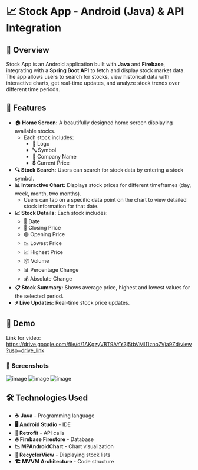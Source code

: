 # 📈 Stock App - Android (Java) & API Integration

## 🌟 Overview

Stock App is an Android application built with **Java** and **Firebase**, integrating with a **Spring Boot API** to fetch and display stock market data. The app allows users to search for stocks, view historical data with interactive charts, get real-time updates, and analyze stock trends over different time periods.

## 🚀 Features

- **🏠 Home Screen:** A beautifully designed home screen displaying available stocks.
  - Each stock includes:
    - 🏢 Logo
    - 🔤 Symbol
    - 📛 Company Name
    - 💲 Current Price
- **🔍 Stock Search:** Users can search for stock data by entering a stock symbol.
- **📊 Interactive Chart:** Displays stock prices for different timeframes (day, week, month, two months).
  - Users can tap on a specific data point on the chart to view detailed stock information for that date.
- **📈 Stock Details:** Each stock includes:
  - 📅 Date
  - 🔴 Closing Price
  - 🟢 Opening Price
  - 📉 Lowest Price
  - 📈 Highest Price
  - 📦 Volume
  - 📊 Percentage Change
  - 💰 Absolute Change
- **📋 Stock Summary:** Shows average price, highest and lowest values for the selected period.
- **⚡ Live Updates:** Real-time stock price updates.

## 🎥 Demo
Link for video: https://drive.google.com/file/d/1AKgzyVBT9AYY3j5tbVMI11zno7Vja9Zd/view?usp=drive_link

### 📱 Screenshots
![image](https://github.com/user-attachments/assets/316fec6b-ab7b-4f7a-bd19-7b22b425aed1)
![image](https://github.com/user-attachments/assets/df74267f-fc2c-40b2-ad9d-59edda98b911)
![image](https://github.com/user-attachments/assets/a94c5e5a-e177-4c95-b7dc-a37c949e5e3d)


## 🛠️ Technologies Used

- **☕ Java** - Programming language
- **🖥️ Android Studio** - IDE
- **🔗 Retrofit** - API calls
- **🔥 Firebase Firestore** - Database
- **📉 MPAndroidChart** - Chart visualization
- **📜 RecyclerView** - Displaying stock lists
- **🏗️ MVVM Architecture** - Code structure



